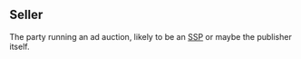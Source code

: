## Seller

The party running an ad auction, likely to be an [SSP](#ssp) or maybe the
publisher itself.